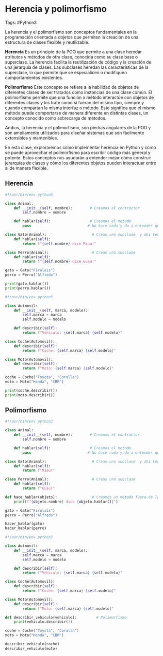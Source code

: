 # Herencia y polimorfismo 

Tags: #Python3 

La herencia y el polimorfismo son conceptos fundamentales en la programación orientada a objetos que permiten la creación de una estructura de clases flexible y reutilizable.

**Herencia**
Es un principio de la POO que permite a una clase heredar atributos y métodos de otra clase, conocida como su clase base o superclase. La herencia facilita la reutilización de código y la creación de una jerarquía de clases. Las subclases heredan las características de la superclase, lo que permite que se especialicen o modifiquen comportamientos existentes.

**Polimorfismo**
Este concepto se refiere a la habilidad de objetos de diferentes clases de ser tratados como instancias de una clase común. El polimorfismo permite que una función o método interactúe con objetos de diferentes clases y los trate como si fueran del mismo tipo, siempre y cuando compartan la misma interfaz o método. Esto significa que el mismo método puede comportarse de manera diferente en distintas clases, un concepto conocido como sobrecarga de métodos.

Ambos, la herencia y el polimorfismo, son piedras angulares de la POO y son ampliamente utilizados para diseñar sistemas que son fácilmente extensibles y mantenibles.

En esta clase, exploraremos cómo implementar herencia en Python y cómo se puede aprovechar el polimorfismo para escribir código más general y potente. Estos conceptos nos ayudarán a entender mejor cómo construir jerarquías de clases y cómo los diferentes objetos pueden interactuar entre sí de manera flexible.

## Herencia 

```python 
#!/usr/bin/env python3 

class Animal: 
	def __init__(self, nombre):        # Creamos el contructor 
		self.nombre = nombre 

	def hablar(self):                  # Creamos el metodo 
		pass                          # No hace nada y da a entender que debes de crear una subclase 

class Gato(Animal):                     # Creas una subclase  y ahi tenemmos la herencia 
	def hablar(self):
		return f"{self.nombre} dice Miau!"

class Perro(Animal):                    # Creas una subclase  
	def hablar(self):
		return f"{self.nombre} dice Guau!"	

gato = Gato("Firulais")
perro = Perro("Alfredo")

print(gato.hablar())
print(perro.hablar())
```

```python 
#!/usr/bin/env python3

class Autmovil:
	def __init__(self, marca, modelo):
		self.marca = marca
		self.modelo = modelo 

	def describir(self):
		return f"Vehiculo: {self.marca} {self.modelo}"

class Coche(Automovil):
	def describir(self):
		return f"Coche: {self.marca} {self.modelo}"

class Moto(Automovil):
	def describir(self):
		return f"Moto: {self.marca} {self.modelo}"

coche = Coche("Toyota", "Corolla")
moto = Moto("Honda", "CBR")

print(coche.describir())
print(moto.describir())
```

## Polimorfismo

```python 
#!/usr/bin/env python3 

class Animal: 
	def __init__(self, nombre):        # Creamos el contructor 
		self.nombre = nombre 

	def hablar(self):                  # Creamos el metodo 
		pass                          # No hace nada y da a entender que debes de crear una subclase 

class Gato(Animal):                     # Creas una subclase  y ahi tenemmos la herencia 
	def hablar(self):
		return f"Miau!"

class Perro(Animal):                    # Creas una subclase  
	def hablar(self):
		return f"Guau!"	

def hace_hablar(objeto):                # Creamos un metodo fuera de la clase, aqui tendriamos el polimorfismo 
	print(f"{objeto.nombre} dice {objeto.hablar()}")

gato = Gato("Firulais")
perro = Perro("Alfredo")

hacer_hablar(gato)
hacer_hablar(perro)
```

```python 
#!/usr/bin/env python3 

class Autmovil:
	def __init__(self, marca, modelo):
		self.marca = marca
		self.modelo = modelo 

	def describir(self):
		return f"Vehiculo: {self.marca} {self.modelo}"

class Coche(Automovil):
	def describir(self):
		return f"Coche: {self.marca} {self.modelo}"

class Moto(Automovil):
	def describir(self):
		return f"Moto: {self.marca} {self.modelo}"

def describir_vehiculo(vehiculo):         # Polimorfismo
	print(vehiculo.describir())

coche = Coche("Toyota", "Corolla")
moto = Moto("Honda", "CBR")

describir_vehiculo(coche)
describir_vehiculo(moto)
```